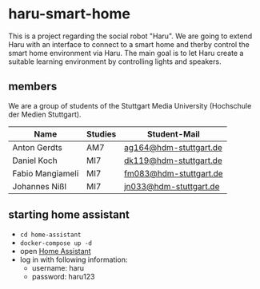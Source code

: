# haru-smart-home

This is a project regarding the social robot "Haru". We are going to extend Haru with an interface to connect to a smart home and therby control the smart home environment via Haru. The main goal is to let Haru create a suitable learning environment by controlling lights and speakers.

## members

We are a group of students of the Stuttgart Media University (Hochschule der Medien Stuttgart).

| Name             | Studies | Student-Mail           |
|------------------|---------|------------------------|
| Anton Gerdts     | AM7     | ag164@hdm-stuttgart.de |
| Daniel Koch      | MI7     | dk119@hdm-stuttgart.de |
| Fabio Mangiameli | MI7     | fm083@hdm-stuttgart.de |
| Johannes Nißl    | MI7     | jn033@hdm-stuttgart.de |


## starting home assistant

- ```cd home-assistant```
- ```docker-compose up -d```
- open [Home Assistant](http://localhost:8123)
- log in with following information:
  - username: haru
  - password: haru123
